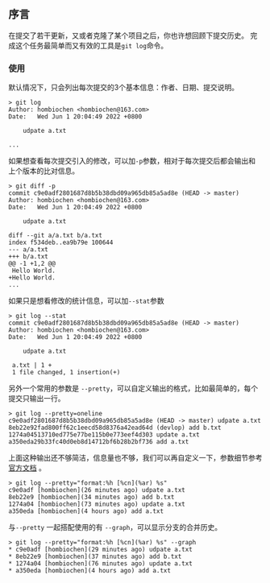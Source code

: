 ## 序言
在提交了若干更新，又或者克隆了某个项目之后，你也许想回顾下提交历史。 完成这个任务最简单而又有效的工具是`git log`命令。

### 使用
默认情况下，只会列出每次提交的3个基本信息：作者、日期、提交说明。
```
> git log
Author: hombiochen <hombiochen@163.com>
Date:   Wed Jun 1 20:04:49 2022 +0800

    udpate a.txt

...
```
如果想查看每次提交引入的修改，可以加`-p`参数，相对于每次提交后都会输出和上个版本的比对信息。
```
> git diff -p
commit c9e0adf2801687d8b5b38dbd09a965db85a5ad8e (HEAD -> master)
Author: hombiochen <hombiochen@163.com>
Date:   Wed Jun 1 20:04:49 2022 +0800

    udpate a.txt

diff --git a/a.txt b/a.txt
index f534deb..ea9b79e 100644
--- a/a.txt
+++ b/a.txt
@@ -1 +1,2 @@
 Hello World.
+Hello World.
...
```
如果只是想看修改的统计信息，可以加`--stat`参数
```
> git log --stat
commit c9e0adf2801687d8b5b38dbd09a965db85a5ad8e (HEAD -> master)
Author: hombiochen <hombiochen@163.com>
Date:   Wed Jun 1 20:04:49 2022 +0800

    udpate a.txt

 a.txt | 1 +
 1 file changed, 1 insertion(+)
```
另外一个常用的参数是 `--pretty`，可以自定义输出的格式，比如最简单的，每个提交只输出一行。
```
> git log --pretty=oneline
c9e0adf2801687d8b5b38dbd09a965db85a5ad8e (HEAD -> master) udpate a.txt
8eb22e92fad800ff62c1eecd58d8376a42ead64d (devlop) add b.txt
1274a04513710ed775e77be115b0e773eef4d303 update a.txt
a350eda29b33fc40d0eb8d14712bf6b28b2bf736 add a.txt
```
上面这种输出还不够简洁，信息量也不够，我们可以再自定义一下，参数细节参考 [官方文档](https://git-scm.com/book/zh/v2/Git-%E5%9F%BA%E7%A1%80-%E6%9F%A5%E7%9C%8B%E6%8F%90%E4%BA%A4%E5%8E%86%E5%8F%B2) 。
```
> git log --pretty="format:%h [%cn](%ar) %s"
c9e0adf [hombiochen](26 minutes ago) udpate a.txt
8eb22e9 [hombiochen](34 minutes ago) add b.txt
1274a04 [hombiochen](73 minutes ago) update a.txt
a350eda [hombiochen](4 hours ago) add a.txt
```
与`--pretty` 一起搭配使用的有 `--graph`，可以显示分支的合并历史。
```
> git log --pretty="format:%h [%cn](%ar) %s" --graph
* c9e0adf [hombiochen](29 minutes ago) udpate a.txt
* 8eb22e9 [hombiochen](37 minutes ago) add b.txt
* 1274a04 [hombiochen](76 minutes ago) update a.txt
* a350eda [hombiochen](4 hours ago) add a.txt
```
